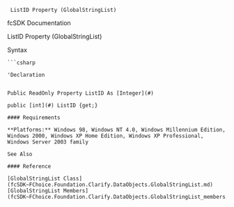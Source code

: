 ﻿     ListID Property (GlobalStringList)                                                   

fcSDK Documentation

ListID Property (GlobalStringList)

Syntax

```vbnet
```csharp

'Declaration
 

Public ReadOnly Property ListID As [Integer](#)

public [int](#) ListID {get;}

#### Requirements

**Platforms:** Windows 98, Windows NT 4.0, Windows Millennium Edition, Windows 2000, Windows XP Home Edition, Windows XP Professional, Windows Server 2003 family

See Also

#### Reference

[GlobalStringList Class](fcSDK~FChoice.Foundation.Clarify.DataObjects.GlobalStringList.md)  
[GlobalStringList Members](fcSDK~FChoice.Foundation.Clarify.DataObjects.GlobalStringList_members.md)